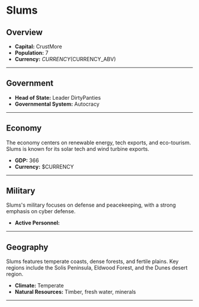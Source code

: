 # Slums

## Overview

- **Capital:** CrustMore
- **Population:** 7
- **Currency:** $CURRENCY ($CURRENCY_ABV)

---

## Government

- **Head of State:** Leader DirtyPanties
- **Governmental System:** Autocracy

---

## Economy
The economy centers on renewable energy, tech exports, and eco-tourism. Slums is known for its solar tech and wind turbine exports.

- **GDP:** 366
- **Currency:** $CURRENCY

---

## Military
Slums's military focuses on defense and peacekeeping, with a strong emphasis on cyber defense.

- **Active Personnel:** 

---

## Geography
Slums features temperate coasts, dense forests, and fertile plains. Key regions include the Solis Peninsula, Eldwood Forest, and the Dunes desert region.

- **Climate:** Temperate
- **Natural Resources:** Timber, fresh water, minerals

---